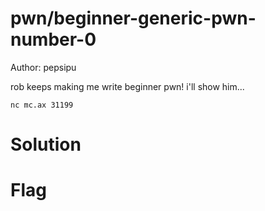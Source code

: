 # pwn/beginner-generic-pwn-number-0
Author: pepsipu

rob keeps making me write beginner pwn! i'll show him...

```nc mc.ax 31199```

# Solution

# Flag
